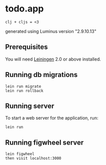 # todo.app

`clj + cljs = <3`

generated using Luminus version "2.9.10.13"

## Prerequisites

You will need [Leiningen][1] 2.0 or above installed.

[1]: https://github.com/technomancy/leiningen


## Running db migrations

    lein run migrate 
    lein run rollback
    

## Running server

To start a web server for the application, run:

    lein run
    
## Running figwheel server

    lein figwheel
    then visit localhost:3000
